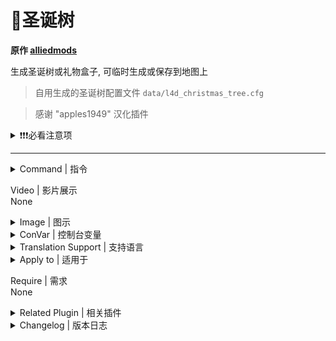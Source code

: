 # 📌圣诞树

**原作 [alliedmods](https://forums.alliedmods.net/showthread.php?p=2672241)**

生成圣诞树或礼物盒子, 可临时生成或保存到地图上

> 自用生成的圣诞树配置文件 `data/l4d_christmas_tree.cfg`

> 感谢 "apples1949" 汉化插件

<details><summary>❗❗❗必看注意项</summary>

- 礼物可以破坏并生成物品或武器.

- L4D 缺少 L4D2 礼物模型并使用板条箱.

- 瞄准侏儒进行删除, 编辑位置和角度.这棵树是非实心的.

- 每张地图最多 2 棵树.礼物仅限 32 个.重新编译以更改限制.

- 树(默认设置)使用大约 45 个实体(2 个模型 + 6 个礼物 + 1 个火花 + 4 个灯光 + 32 个精灵)爆炸时大约有 8 个临时实体.

- 它不是服务器的 CPU 密集型插件. Rainbow 选项会稍微增加带宽.

- 当检测到 l4d_dissolve_infected.txt 游戏数据时, 可以选择向礼物添加溶解效果.可以使用 l4d_tree_effects cvar 禁用.

- 这个插件很大, 因为它具有库存效果, 生成能力以及所有相关选项.

- 完全处理后期加载, 卸载, 打开/关闭和删除未使用的项目.

- 推荐的附加插件: 用于装饰的霓虹灯光束.天气控制或圣诞节下雪.

- 可选的数据配置提供了保存到每个 Valve 地图的树.感谢 "Dragokas" 提供的L4D1数据.
</details>

---
<details><summary>Command | 指令</summary>

|指令|用法|权限|
|-|-|-|
|`!tree_spawn`|在你的十字准线处生成一棵临时的礼物/树, 用法:sm_tree_spawn [0=礼物, 1=树]|Admin|
|`!tree_save`|在你的十字准线处生成一棵礼物/树并保存到配置中, 用法:sm_tree_save[0=礼物, 1=树]|Admin|
|`!tree_del`|删除您指向的礼物/树, 并从配置中删除(如果已保存)|Admin|
|`!tree_clear`|从当前地图中删除此插件生成的所有礼物/树木|Admin|
|`!tree_wipe`|从当前地图中删除所有礼物/树木并从配置中删除它们|Admin|
|`!tree_reload`|重置插件并重新加载数据配置和保存的数据|Admin|
|`!tree_glow`|切换以启用所有礼物/树木的发光, 以查看它们的放置位置|Admin|
|`!tree_list`|显示礼物/树位置列表和总数|Admin|
|`!tree_tele`|传送到礼物/树(用法:sm_tree_tele <索引:1 到 MAX_SPAWNS (32)>)|Admin|
|`!tree_ang`|显示一个菜单来调整十字准线上方的礼物/树角度|Admin|
|`!tree_pos`|显示一个菜单来调整十字准线结束时的礼物/树原点|Admin|
---
</details>

Video | 影片展示
<br>None

<details><summary>Image | 图示</summary>

![l4d_christmas_tree.smx](https://forums.alliedmods.net/image-proxy/46b4172823e0f72231b3a74d521c3741e752d59d/68747470733a2f2f692e696d6775722e636f6d2f615747435534672e6a7067)

![l4d_christmas_tree.smx](https://forums.alliedmods.net/image-proxy/0c84013581c4e8fba792935bf1c09f1e8ae6bd9c/68747470733a2f2f692e696d6775722e636f6d2f616a4c497254352e6a7067)

![l4d_christmas_tree.smx](https://forums.alliedmods.net/image-proxy/6ec3c132b292d75c8dbef415d8283a7015b653a7/68747470733a2f2f692e696d6775722e636f6d2f5052374f656b552e6a7067)
</details>

<details><summary>ConVar | 控制台变量</summary>

cfg/sourcemod/l4d_mutants.cfg
```sourcepawn
// This file was auto-generated by SourceMod (v1.11.0.6936)
// ConVars for plugin "l4d_christmas_tree.smx"

// 0=插件禁用, 1=插件启用.
// Default: "1"
l4d_tree_allow "1"

// 要显示多少列球
// Default: "4"
l4d_tree_ball_columns "4"

// 每一列要显示多少个球
// Default: "8"
l4d_tree_ball_count "8"

// 从树底开始显示球的距离
// Default: "45.0"
l4d_tree_ball_radius "45.0"

// 礼物颜色, 0=关闭(默认的礼物颜色)三个数值在0-255之间,用空格分隔, RGB:红绿蓝
// Default: "255 0 0"
l4d_tree_col_gift "255 0 0"

// 树的颜色, 0=关闭(默认的礼物颜色)三个数值在0-255之间,用空格分隔, RGB:红绿蓝
// Default: "0 255 0"
l4d_tree_col_tree "0 255 0"

// 0=关闭, 1=灯光,2=球,4=火花,8=溶解(礼物),16=烟雾(礼物-可能导致服务器罕见的崩溃),31=全部, 数字相加
// Default: "23"
l4d_tree_effects "23"

// 在树下产生多少个礼物
// Default: "0"
l4d_tree_gifts "0"

// 礼物发光轮廓颜色, 0=关闭(默认的礼物颜色)三个数值在0-255之间,用空格分隔, RGB:红绿蓝
// Default: "255 0 0"
l4d_tree_glow "255 0 0"

// 0:不破坏或掉落物品 >0:礼物在破裂和掉落物品之前的健康状况
// Default: "1"
l4d_tree_health "1"

// 以下物品武器生成百分比几率 数值必须用逗号分隔 肾上腺素, 药丸, 燃烧瓶, 自制手雷, 胆汁, 医疗包, 电击器, 高爆弹药包, 燃烧弹药包, M4步枪, 1代连喷, 木狙, mac冲锋枪, 木喷, 小手枪, 铁喷, 三芯
// Default: "80,100,25,25,25,25,15,15,15,2,2,2,5,5,5,2,0,0,0,2,0,2,5,0,0,2,0,5,0,5"
l4d_tree_items "80,100,25,25,25,25,15,15,15,2,2,2,5,5,5,2,0,0,0,2,0,2,5,0,0,2,0,5,0,5"

// 以下近战武器生成几率 数值必须用逗号分隔:消防斧, 棒球棍, 板球棍, 撬棍, 平底锅, 高尔夫球棍, 吉他, 武士刀, 看到, 警棍, 小刀, 草叉, 铲子
// Default: "0,0,0,10,0,0,0,50,50,0,50,10,10"
l4d_tree_melee "0,0,0,10,0,0,0,50,50,0,50,10,10"

// 在这些游戏模式中启用插件, 用英文逗号隔开(无空格). (无内容=全部游戏模式)
// Default: ""
l4d_tree_modes ""

// 在这些游戏模式中关闭插件, 用英文逗号隔开(无空格). (无内容=无)
// Default: ""
l4d_tree_modes_off ""

// 在这些游戏模式中启用插件. 0=全部游戏模式, 1=战役, 2=生还者, 4=对抗, 8=清道夫. 将这些数字叠加在一起
// Default: "0"
l4d_tree_modes_tog "0"

// 0=关闭 1=礼物随时间变化颜色 2=树木随着时间的推移而改变颜色, 3=两个都有
// Default: "2"
l4d_tree_rainbow "2"

// 使用彩虹选项时颜色变化的速度
// Default: "10"
// Minimum: "1.000000"
// Maximum: "255.000000"
l4d_tree_rate "10"

// 每秒更新颜色的频率(秒)
// Default: "0.2"
// Minimum: "0.100000"
l4d_tree_speed "0.2"
```
</details>

<details><summary>Translation Support | 支持语言</summary>

```
English
繁體中文
简体中文
```
</details>

<details><summary>Apply to | 适用于</summary>

```php
L4D2
```
</details>

Require | 需求
<br>None

<details><summary>Related Plugin | 相关插件</summary>

1. [[L4D2] Gift Rewards](https://forums.alliedmods.net/showthread.php?t=320067) `随机礼物奖励`
</details>

<details><summary>Changelog | 版本日志</summary>

- 1.8 (30-Jul-2022)
    - Changed cvar "l4d_tree_effects" to turn gifts smoke on or off. This may fix a random rare server crash. Thanks to "Hawkins" for reporting.

- 1.7 (06-Dec-2021)
    - L4D2: Added cvar "l4d_tree_melee" to control melee type spawn chance. Requested by "CaRmilla".
    - L4D2: Modified cvar "l4d_tree_items" adding an entry to the end for melee chance spawn.
    - Changes to fix warnings when compiling on SourceMod 1.11.

- 1.6 (30-Sep-2020)
    - Fixed compile errors on SM 1.11.

- 1.5 (10-May-2020)
    - Blocked glow command from L4D1 which does not support glows.
    - Extra checks to prevent "IsAllowedGameMode" throwing errors.
    - Various changes to tidy up code.

- 1.4 (01-Apr-2020)
    - Fixed "IsAllowedGameMode" from throwing errors when the "_tog" cvar was changed before MapStart.

- 1.3 (19-Dec-2019)
    - Versus gamemodes now spawn the same items for both teams.

- 1.2 (07-Nov-2019)
    - Fixed incorrect gamedata path not loading dissolve if available.

- 1.1 (07-Nov-2019)
    - Fixed gamedata missing error.
    - Fixed gifts spawning in the ground in L4D1.

- 1.0 (07-Nov-2019)
    - Initial release.
</details>